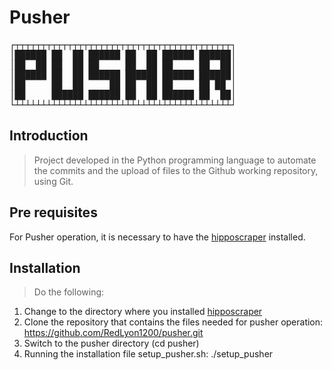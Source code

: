 # Pusher

<pre>
┌┬┬┬┬┬┬┬┬┬┬┬┬┬┬┬┬┬┬┬┬┬┬┬┬┬┬┬┬┬┬┬┬┬┬┬┬┬┬┬┬┬┐
│██████ ██  ██ ██████ ██  ██ ██████ ██████│
│██  ██ ██  ██ ██     ██  ██ ██     ██  ██│
│██████ ██  ██ ██████ ██████ ██████ ██████│
│██     ██  ██     ██ ██  ██ ██     ██ ██ │
│██     ██████ ██████ ██  ██ ██████ ██  ██│
└┴┴┴┴┴┴┴┴┴┴┴┴┴┴┴┴┴┴┴┴┴┴┴┴┴┴┴┴┴┴┴┴┴┴┴┴┴┴┴┴┴┘
</pre>


## Introduction

> Project developed in the Python programming language to automate the commits and the upload of files to the Github working repository, using Git.

## Pre requisites

For Pusher operation, it is necessary to have the [hipposcraper](https://github.com/kai-dg/hipposcraper.git) installed.

## Installation

> Do the following:
1. Change to the directory where you installed [hipposcraper](https://github.com/kai-dg/hipposcraper.git)
2. Clone the repository that contains the files needed for pusher operation: https://github.com/RedLyon1200/pusher.git
3. Switch to the pusher directory (cd pusher)
4. Running the installation file setup_pusher.sh: ./setup_pusher


